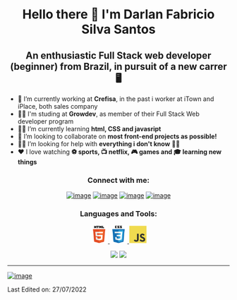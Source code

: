 <h1 align="center">Hello there 👋 I'm Darlan Fabricio Silva Santos</h1>
<p><h2 align="center">An enthusiastic Full Stack web developer (beginner) from Brazil, in pursuit of a new carrer 🖥️</h2></p>

- 💼 I’m currently working at **Crefisa**, in the past i worker at iTown and iPlace, both sales company
- 👨‍🎓 I'm studing at **Growdev**, as member of their Full Stack Web developer program
- 🧑‍💻 I’m currently learning **html, CSS and javasript**
- 👯 I’m looking to collaborate on **most front-end projects as possible!**
- 🙋‍♂️ I’m looking for help with **everything i don't know** 🙇‍♂️
- ❤️ I love watching **⚽ sports, 📺 netflix, 🎮 games and 🎓 learning new things** 

<h3 align="center">Connect with me:</h3>
<div align="center">

[![image](https://img.shields.io/badge/LinkedIn-0077B5?style=for-the-badge&logo=linkedin&logoColor=white)](https://www.linkedin.com/in/darlan-fabricio-17723a116/)
[![image](https://img.shields.io/badge/Instagram-E4405F?style=for-the-badge&logo=instagram&logoColor=white)](https://www.instagram.com/darlanfabricio/)
[![image](https://img.shields.io/badge/Twitter-1DA1F2?style=for-the-badge&logo=twitter&logoColor=white)](https://twitter.com/darlanfabricio)
[![image](https://img.shields.io/badge/Gmail-D14836?style=for-the-badge&logo=gmail&logoColor=white)](mailto:darlanfabricio@gmail.com)
  
</div>

<h3 align="center">Languages and Tools:</h3>

<p align="center"> 
  <a href="https://www.w3schools.com/html/" target="_blank"> 
    <img src="https://raw.githubusercontent.com/devicons/devicon/master/icons/html5/html5-original-wordmark.svg" alt="html5" width="40" height="40"/> 
  </a>
  <a href="https://www.w3schools.com/css/" target="_blank"> 
    <img src="https://raw.githubusercontent.com/devicons/devicon/master/icons/css3/css3-original-wordmark.svg" alt="css3" width="40" height="40"/> 
  </a> 
  <a href="https://developer.mozilla.org/en-US/docs/Web/JavaScript" target="_blank"> 
    <img src="https://raw.githubusercontent.com/devicons/devicon/master/icons/javascript/javascript-original.svg" alt="javascript" width="40" height="40"/> 
  </a> 
</p>

<p align= "center">
  <img height= "150" src="https://github-readme-stats.vercel.app/api?username=darlanf&theme=react&show_icons=true&include_all_commits=true" />
  <img height= "150" src="https://github-readme-stats.vercel.app/api/top-langs/?username=darlanf&theme=react&layout=compact" />
</p>

-----

[![image](https://img.shields.io/badge/GitHub-100000?style=for-the-badge&logo=github&logoColor=white)](https://github.com/darlanf)

Last Edited on: 27/07/2022

<!--
**Darlanf/darlanf** is a ✨ _special_ ✨ repository because its `README.md` (this file) appears on your GitHub profile.
-->
